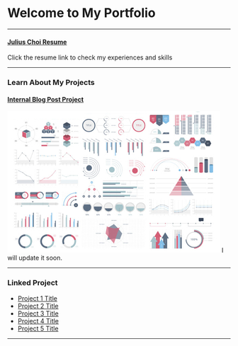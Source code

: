 # Welcome to My Portfolio

---

#### [Julius Choi Resume](/files/resume.pdf)
Click the resume link to check my experiences and skills

---
### Learn About My Projects

#### [Internal Blog Post Project](/bank.md)
<img src="images/dummy_thumbnail.jpg?raw=true"/>
I will update it soon. 

---
<!--
#### [Linked File Project](/files/Day 12 - 21 days to data.pdf)
<img src="images/Julius Choi.jpg?raw=true"/>
I am going to add my biochar project and some projects from IBM data analyst program.  

---
#### [External Link Project](https://www.linkedin.com/in/drspchoi)
[<img src="images/21 Days To Data Challenge What I've Learned Cover.png?raw=true"/>](https://www.linkedin.com/in/JuliusChoi)
I still have no idea what I would include here


---
#### [Education Project](https://www.linkedin.com/pulse/massachusetts-education-analysis-samantha-paul/)
[<img src="images/21 Days To Data Challenge What I've Learned Cover.png?raw=true"/>](https://www.linkedin.com/pulse/what-i-learned-21-days-data-avery-smith)
In this case study from Data Analytics Accelerator, I was prompted to analyze the State of Massachusetts education data. The main focuses were:
What schools are struggling the most?
How does class size affect college admission?
What are the top math schools in the state? 

---
-->
### Linked Project

- [Project 1 Title](http://example.com/)
- [Project 2 Title](http://example.com/)
- [Project 3 Title](http://example.com/)
- [Project 4 Title](http://example.com/)
- [Project 5 Title](http://example.com/)

---




